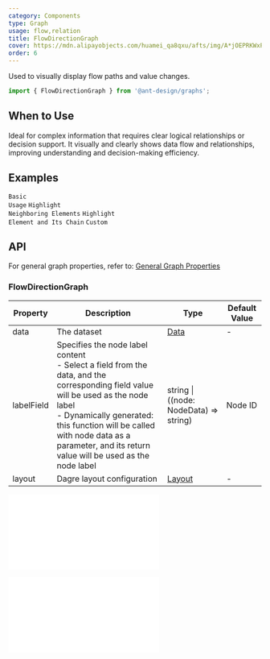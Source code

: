 ```yaml
---
category: Components
type: Graph
usage: flow,relation
title: FlowDirectionGraph
cover: https://mdn.alipayobjects.com/huamei_qa8qxu/afts/img/A*jOEPRKWxPE0AAAAAAAAAAAAADmJ7AQ/original
order: 6
---
```


Used to visually display flow paths and value changes.

```js
import { FlowDirectionGraph } from '@ant-design/graphs';
```

## When to Use

Ideal for complex information that requires clear logical relationships or decision support. It visually and clearly shows data flow and relationships, improving understanding and decision-making efficiency.

## Examples

<!-- prettier-ignore -->
<code src="../graphs-demos/flow-direction-graph/default.tsx">Basic Usage</code>
<code src="../graphs-demos/flow-direction-graph/hover-activate-neighbor.tsx">Highlight Neighboring Elements</code>
<code src="../graphs-demos/flow-direction-graph/hover-activate-chain.tsx">Highlight Element and Its Chain</code>
<code src="../graphs-demos/flow-direction-graph/custom.tsx">Custom</code>

## API

For general graph properties, refer to: [General Graph Properties](./overview#general-graph-properties)

### FlowDirectionGraph

| Property | Description | Type | Default Value |
| --- | --- | --- | --- |
| data | The dataset | [Data](#data) | - |
| labelField | Specifies the node label content <br> - Select a field from the data, and the corresponding field value will be used as the node label <br> - Dynamically generated: this function will be called with node data as a parameter, and its return value will be used as the node label | string \| ((node: NodeData) => string) | Node ID |
| layout | Dagre layout configuration | [Layout](#layout) | - |

<embed src="../graphs-common/graph-data.en.md"></embed>

<embed src="../graphs-common/dagre-layout.en.md"></embed>
